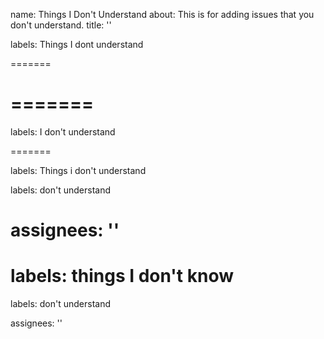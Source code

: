 name: Things I Don't Understand
about: This is for adding issues that you don't understand.
title: ''




labels: Things I dont understand


=======

=======
=======


labels: I don't understand

=======

labels: Things i don't understand

labels: don't understand

assignees: ''
=======


labels: things I don't know
=======



labels: don't understand

assignees: ''
